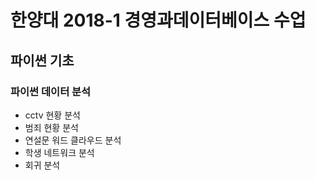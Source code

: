 # 한양대 2018-1 경영과데이터베이스 수업
## 파이썬 기초
### 파이썬 데이터 분석
- cctv 현황 분석
- 범죄 현황 분석
- 연설문 워드 클라우드 분석
- 학생 네트워크 분석
- 회귀 분석
